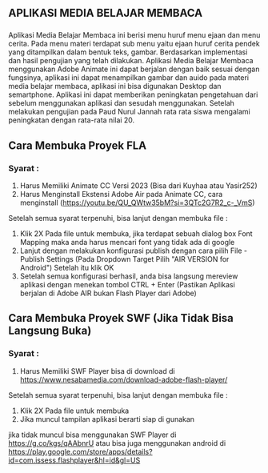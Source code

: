 ## APLIKASI MEDIA BELAJAR MEMBACA
### 
Aplikasi Media Belajar Membaca ini berisi menu huruf menu ejaan dan menu 
cerita. Pada menu materi terdapat sub menu yaitu ejaan huruf cerita pendek yang 
ditampilkan dalam bentuk teks, gambar. Berdasarkan implementasi dan hasil 
pengujian yang telah dilakukan. Aplikasi Media Belajar Membaca menggunakan 
Adobe Animate ini dapat berjalan dengan baik sesuai dengan fungsinya, aplikasi 
ini dapat menampilkan gambar dan auido pada materi media belajar membaca, 
aplikasi ini bisa digunakan Desktop dan semartphone. Aplikasi ini dapat 
memberikan peningkatan pengetahuan dari sebelum menggunakan aplikasi dan 
sesudah menggunakan. Setelah melakukan pengujian pada Paud Nurul Jannah rata 
rata siswa mengalami peningkatan dengan rata-rata nilai 20.

## Cara Membuka Proyek FLA
### Syarat :
1. Harus Memiliki Animate CC Versi 2023 (Bisa dari Kuyhaa atau Yasir252)
2. Harus Menginstall Ekstensi Adobe Air pada Animate CC, cara menginstall (https://youtu.be/QU_QWtw35bM?si=3QTc2G7R2_c-_VmS)

Setelah semua syarat terpenuhi, bisa lanjut dengan membuka file :
1. Klik 2X Pada file untuk membuka, jika terdapat sebuah dialog box Font Mapping maka anda harus mencari font yang tidak ada di google
2. Lanjut dengan melakukan konfigurasi publish dengan cara pilih File - Publish Settings (Pada Dropdown Target Pilih "AIR VERSION for Android") Setelah itu klik OK
3. Setelah semua konfigurasi berhasil, anda bisa langsung mereview aplikasi dengan menekan tombol CTRL + Enter (Pastikan Aplikasi berjalan di Adobe AIR bukan Flash Player dari Adobe)

## Cara Membuka Proyek SWF (Jika Tidak Bisa Langsung Buka)
### Syarat :
1. Harus Memiliki SWF Player bisa di download di https://www.nesabamedia.com/download-adobe-flash-player/

Setelah semua syarat terpenuhi, bisa lanjut dengan membuka file :
1. Klik 2X Pada file untuk membuka
2. Jika muncul tampilan aplikasi berarti siap di gunakan 

jika tidak muncul bisa menggunakan SWF Player di https://g.co/kgs/qAAbnrU atau bisa juga menggunakan android di https://play.google.com/store/apps/details?id=com.issess.flashplayer&hl=id&gl=US